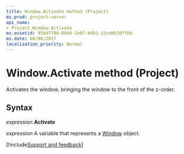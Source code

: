 ```yaml
---
title: Window.Activate method (Project)
ms.prod: project-server
api_name:
- Project.Window.Activate
ms.assetid: 95b97794-89d4-2e0f-b9b1-12cddb38ffbb
ms.date: 06/08/2017
localization_priority: Normal
---
```



# Window.Activate method (Project)

Activates the window, bringing the window to the front of the z-order.


## Syntax

_expression_.**Activate**

_expression_ A variable that represents a [Window](./Project.Window.md) object.

[!include[Support and feedback](~/includes/feedback-boilerplate.md)]